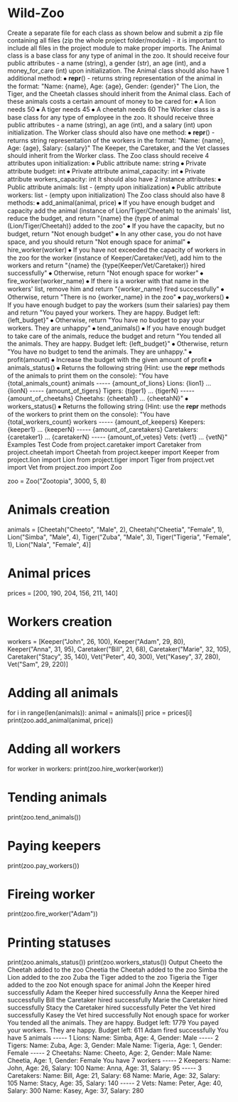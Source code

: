 # Wild-Zoo
Create a separate file for each class as shown below and submit a zip file containing all files (zip the whole project folder/module) - it is important to include all files in the project module to make proper imports.
The Animal class is a base class for any type of animal in the zoo. It should receive four public attributes - a name (string), a gender (str), an age (int), and a money_for_care (int) upon initialization.
The Animal class should also have 1 additional method:
⦁	__repr__() - returns string representation of the animal in the format: "Name: {name}, Age: {age}, Gender: {gender}"
The Lion, the Tiger, and the Cheetah classes should inherit from the Animal class. Each of these animals costs a certain amount of money to be cared for:
⦁	A lion needs 50
⦁	A tiger needs 45
⦁	A cheetah needs 60
The Worker class is a base class for any type of employee in the zoo. It should receive three public attributes - a name (string), an age (int), and a salary (int) upon initialization.
The Worker class should also have one method:
⦁	__repr__() - returns string representation of the workers in the format: "Name: {name}, Age: {age}, Salary: {salary}"
The Keeper, the Caretaker, and the Vet classes should inherit from the Worker class.
The Zoo class should receive 4 attributes upon initialization:
⦁	Public attribute name: string
⦁	Private attribute budget: int
⦁	Private attribute animal_capacity: int
⦁	Private attribute workers_capacity: int
It should also have 2 instance attributes:
⦁	Public attribute animals: list - (empty upon initialization)
⦁	Public attribute workers: list - (empty upon initialization)
The Zoo class should also have 8 methods:
⦁	add_animal(animal, price)
⦁	If you have enough budget and capacity add the animal (instance of Lion/Tiger/Cheetah) to the animals' list, reduce the budget, and return "{name} the {type of animal (Lion/Tiger/Cheetah)} added to the zoo"
⦁	If you have the capacity, but no budget, return "Not enough budget"
⦁	In any other case, you do not have space, and you should return "Not enough space for animal"
⦁	hire_worker(worker)
⦁	If you have not exceeded the capacity of workers in the zoo for the worker (instance of Keeper/Caretaker/Vet), add him to the workers and return "{name} the {type(Keeper/Vet/Caretaker)} hired successfully"
⦁	Otherwise, return "Not enough space for worker"
⦁	fire_worker(worker_name)
⦁	If there is a worker with that name in the workers' list, remove him and return "{worker_name} fired successfully"
⦁	Otherwise, return "There is no {worker_name} in the zoo"
⦁	pay_workers()
⦁	If you have enough budget to pay the workers (sum their salaries) pay them and return "You payed your workers. They are happy. Budget left: {left_budget}"
⦁	Otherwise, return "You have no budget to pay your workers. They are unhappy"
⦁	tend_animals()
⦁	If you have enough budget to take care of the animals, reduce the budget and return "You tended all the animals. They are happy. Budget left: {left_budget}"
⦁	Otherwise, return "You have no budget to tend the animals. They are unhappy."
⦁	profit(amount)
⦁	Increase the budget with the given amount of profit
⦁	animals_status()
⦁	Returns the following string (Hint: use the __repr__ methods of the animals to print them on the console):
"You have {total_animals_count} animals
----- {amount_of_lions} Lions:
{lion1}
…
{lionN}
----- {amount_of_tigers} Tigers:
{tiger1}
…
{tigerN}
----- {amount_of_cheetahs} Cheetahs:
{cheetah1}
…
{cheetahN}"
⦁	workers_status()
⦁	Returns the following string (Hint: use the __repr__ methods of the workers to print them on the console):
"You have {total_workers_count} workers
----- {amount_of_keepers} Keepers:
{keeper1}
…
{keeperN}
----- {amount_of_caretakers} Caretakers:
{caretaker1}
…
{caretakerN}
----- {amount_of_vetes} Vets:
{vet1}
…
{vetN}"
Examples
Test Code
from project.caretaker import Caretaker
from project.cheetah import Cheetah
from project.keeper import Keeper
from project.lion import Lion
from project.tiger import Tiger
from project.vet import Vet
from project.zoo import Zoo


zoo = Zoo("Zootopia", 3000, 5, 8)

# Animals creation
animals = [Cheetah("Cheeto", "Male", 2), Cheetah("Cheetia", "Female", 1), Lion("Simba", "Male", 4), Tiger("Zuba", "Male", 3), Tiger("Tigeria", "Female", 1), Lion("Nala", "Female", 4)]

# Animal prices
prices = [200, 190, 204, 156, 211, 140]

# Workers creation
workers = [Keeper("John", 26, 100), Keeper("Adam", 29, 80), Keeper("Anna", 31, 95), Caretaker("Bill", 21, 68), Caretaker("Marie", 32, 105), Caretaker("Stacy", 35, 140), Vet("Peter", 40, 300), Vet("Kasey", 37, 280), Vet("Sam", 29, 220)]

# Adding all animals
for i in range(len(animals)):
    animal = animals[i]
    price = prices[i]
    print(zoo.add_animal(animal, price))

# Adding all workers
for worker in workers:
    print(zoo.hire_worker(worker))

# Tending animals
print(zoo.tend_animals())

# Paying keepers
print(zoo.pay_workers())

# Fireing worker
print(zoo.fire_worker("Adam"))

# Printing statuses
print(zoo.animals_status())
print(zoo.workers_status())
Output
Cheeto the Cheetah added to the zoo
Cheetia the Cheetah added to the zoo
Simba the Lion added to the zoo
Zuba the Tiger added to the zoo
Tigeria the Tiger added to the zoo
Not enough space for animal
John the Keeper hired successfully
Adam the Keeper hired successfully
Anna the Keeper hired successfully
Bill the Caretaker hired successfully
Marie the Caretaker hired successfully
Stacy the Caretaker hired successfully
Peter the Vet hired successfully
Kasey the Vet hired successfully
Not enough space for worker
You tended all the animals. They are happy. Budget left: 1779
You payed your workers. They are happy. Budget left: 611
Adam fired successfully
You have 5 animals
----- 1 Lions:
Name: Simba, Age: 4, Gender: Male
----- 2 Tigers:
Name: Zuba, Age: 3, Gender: Male
Name: Tigeria, Age: 1, Gender: Female
----- 2 Cheetahs:
Name: Cheeto, Age: 2, Gender: Male
Name: Cheetia, Age: 1, Gender: Female
You have 7 workers
----- 2 Keepers:
Name: John, Age: 26, Salary: 100
Name: Anna, Age: 31, Salary: 95
----- 3 Caretakers:
Name: Bill, Age: 21, Salary: 68
Name: Marie, Age: 32, Salary: 105
Name: Stacy, Age: 35, Salary: 140
----- 2 Vets:
Name: Peter, Age: 40, Salary: 300
Name: Kasey, Age: 37, Salary: 280

